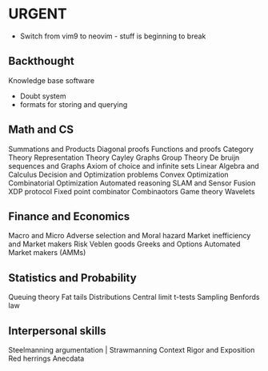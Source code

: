 # URGENT
- Switch from vim9 to neovim - stuff is beginning to break

## Backthought
Knowledge base software
 - Doubt system
 - formats for storing and querying

## Math and CS
Summations and Products
Diagonal proofs
Functions and proofs
Category Theory
Representation Theory
Cayley Graphs
Group Theory
De bruijn sequences and Graphs
Axiom of choice and infinite sets
Linear Algebra and Calculus
Decision and Optimization problems
Convex Optimization
Combinatorial Optimization
Automated reasoning
SLAM and Sensor Fusion
XDP protocol
Fixed point combinator
Combinaotors
Game theory
Wavelets

## Finance and  Economics
Macro and Micro
Adverse selection and Moral hazard
Market inefficiency and Market makers
Risk
Veblen goods
Greeks and Options
Automated Market makers (AMMs)

## Statistics and Probability
Queuing theory
Fat tails
Distributions
Central limit
t-tests
Sampling
Benfords law

## Interpersonal skills
Steelmanning argumentation | Strawmanning
Context
Rigor and Exposition
Red herrings
Anecdata
